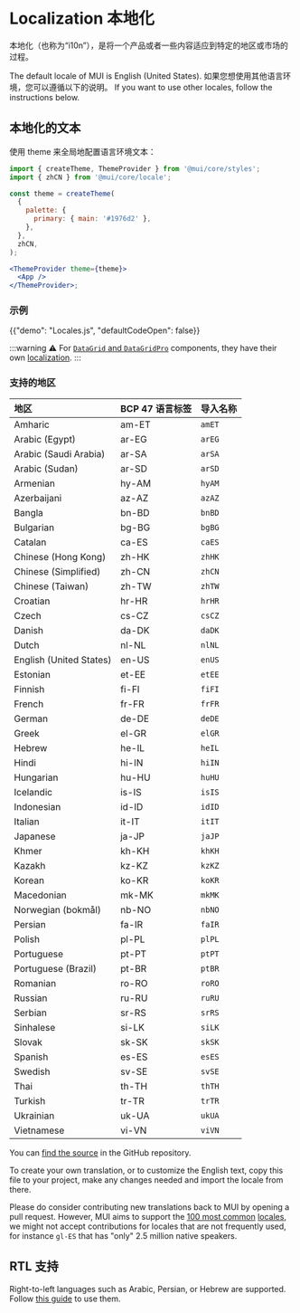 # Localization 本地化

<p class="description">本地化（也称为“i10n”），是将一个产品或者一些内容适应到特定的地区或市场的过程。</p>

The default locale of MUI is English (United States). 如果您想使用其他语言环境，您可以遵循以下的说明。 If you want to use other locales, follow the instructions below.

## 本地化的文本

使用 theme 来全局地配置语言环境文本：

```jsx
import { createTheme, ThemeProvider } from '@mui/core/styles';
import { zhCN } from '@mui/core/locale';

const theme = createTheme(
  {
    palette: {
      primary: { main: '#1976d2' },
    },
  },
  zhCN,
);

<ThemeProvider theme={theme}>
  <App />
</ThemeProvider>;
```

### 示例

{{"demo": "Locales.js", "defaultCodeOpen": false}}

:::warning ⚠️ For [`DataGrid` and `DataGridPro`](/x/react-data-grid/) components, they have their own [localization](/x/react-data-grid/localization/). :::

### 支持的地区

| 地区                      | BCP 47 语言标签 | 导入名称   |
|:----------------------- |:----------- |:------ |
| Amharic                 | am-ET       | `amET` |
| Arabic (Egypt)          | ar-EG       | `arEG` |
| Arabic (Saudi Arabia)   | ar-SA       | `arSA` |
| Arabic (Sudan)          | ar-SD       | `arSD` |
| Armenian                | hy-AM       | `hyAM` |
| Azerbaijani             | az-AZ       | `azAZ` |
| Bangla                  | bn-BD       | `bnBD` |
| Bulgarian               | bg-BG       | `bgBG` |
| Catalan                 | ca-ES       | `caES` |
| Chinese (Hong Kong)     | zh-HK       | `zhHK` |
| Chinese (Simplified)    | zh-CN       | `zhCN` |
| Chinese (Taiwan)        | zh-TW       | `zhTW` |
| Croatian                | hr-HR       | `hrHR` |
| Czech                   | cs-CZ       | `csCZ` |
| Danish                  | da-DK       | `daDK` |
| Dutch                   | nl-NL       | `nlNL` |
| English (United States) | en-US       | `enUS` |
| Estonian                | et-EE       | `etEE` |
| Finnish                 | fi-FI       | `fiFI` |
| French                  | fr-FR       | `frFR` |
| German                  | de-DE       | `deDE` |
| Greek                   | el-GR       | `elGR` |
| Hebrew                  | he-IL       | `heIL` |
| Hindi                   | hi-IN       | `hiIN` |
| Hungarian               | hu-HU       | `huHU` |
| Icelandic               | is-IS       | `isIS` |
| Indonesian              | id-ID       | `idID` |
| Italian                 | it-IT       | `itIT` |
| Japanese                | ja-JP       | `jaJP` |
| Khmer                   | kh-KH       | `khKH` |
| Kazakh                  | kz-KZ       | `kzKZ` |
| Korean                  | ko-KR       | `koKR` |
| Macedonian              | mk-MK       | `mkMK` |
| Norwegian (bokmål)      | nb-NO       | `nbNO` |
| Persian                 | fa-IR       | `faIR` |
| Polish                  | pl-PL       | `plPL` |
| Portuguese              | pt-PT       | `ptPT` |
| Portuguese (Brazil)     | pt-BR       | `ptBR` |
| Romanian                | ro-RO       | `roRO` |
| Russian                 | ru-RU       | `ruRU` |
| Serbian                 | sr-RS       | `srRS` |
| Sinhalese               | si-LK       | `siLK` |
| Slovak                  | sk-SK       | `skSK` |
| Spanish                 | es-ES       | `esES` |
| Swedish                 | sv-SE       | `svSE` |
| Thai                    | th-TH       | `thTH` |
| Turkish                 | tr-TR       | `trTR` |
| Ukrainian               | uk-UA       | `ukUA` |
| Vietnamese              | vi-VN       | `viVN` |

<!-- #default-branch-switch -->

You can [find the source](https://github.com/mui/material-ui/blob/master/packages/mui-material/src/locale/index.ts) in the GitHub repository.

To create your own translation, or to customize the English text, copy this file to your project, make any changes needed and import the locale from there.

Please do consider contributing new translations back to MUI by opening a pull request. However, MUI aims to support the [100 most common](https://en.wikipedia.org/wiki/List_of_languages_by_number_of_native_speakers) [locales](https://www.ethnologue.com/guides/ethnologue200), we might not accept contributions for locales that are not frequently used, for instance `gl-ES` that has "only" 2.5 million native speakers.

## RTL 支持

Right-to-left languages such as Arabic, Persian, or Hebrew are supported. Follow [this guide](/material-ui/guides/right-to-left/) to use them.
